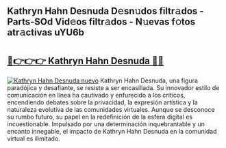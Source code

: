 ## Kathryn Hahn Desnuda D𝚎sn𝚞dos filtr𝚊dos - Parts-SOd Vid𝚎os filtr𝚊dos - N𝚞evas f𝚘tos atr𝚊ctivas uYU6b

# <h2><a href="http://mb8j5mg.tromn.icu/?c=Kathryn+Hahn+Desnuda">🔗👉👉👉 Kathryn Hahn Desnuda 🔗🔗</a></h2>

[![Kathryn Hahn Desnuda nuevo](https://i.imgur.com/pEAQMta.gif)](http://mb8j5mg.tromn.icu/?c=Kathryn+Hahn+Desnuda)
Kathryn Hahn Desnuda, una figura paradójica y desafiante, se resiste a ser encasillada. Su innovador estilo de comunicación en línea ha cautivado y enfurecido a los críticos, encendiendo debates sobre la privacidad, la expresión artística y la naturaleza evolutiva de las comunidades virtuales. Aunque se desconoce su rumbo futuro, su papel en la redefinición de la esfera digital es incuestionable. Impulsado por una determinación inquebrantable y un encanto innegable, el impacto de Kathryn Hahn Desnuda en la comunidad virtual es ilimitado.
